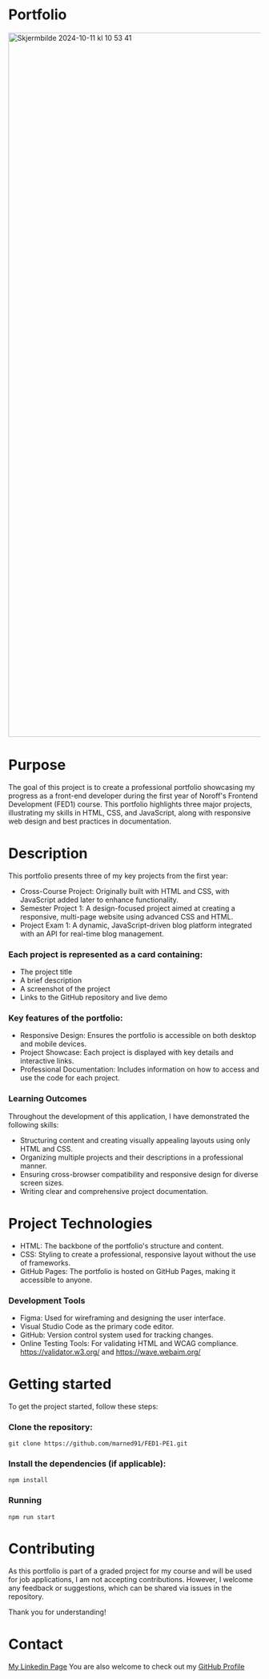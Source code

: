 # Portfolio
<img width="1408" alt="Skjermbilde 2024-10-11 kl  10 53 41" src="https://github.com/user-attachments/assets/e02436bd-3b95-4be4-8185-35130ab3feb9">

# Purpose
The goal of this project is to create a professional portfolio showcasing my progress as a front-end developer during the first year of Noroff's Frontend Development (FED1) course. This portfolio highlights three major projects, illustrating my skills in HTML, CSS, and JavaScript, along with responsive web design and best practices in documentation.

# Description
This portfolio presents three of my key projects from the first year:

- Cross-Course Project: Originally built with HTML and CSS, with JavaScript added later to enhance functionality.
- Semester Project 1: A design-focused project aimed at creating a responsive, multi-page website using advanced CSS and HTML.
- Project Exam 1: A dynamic, JavaScript-driven blog platform integrated with an API for real-time blog management.

### Each project is represented as a card containing:
- The project title
- A brief description
- A screenshot of the project
- Links to the GitHub repository and live demo

### Key features of the portfolio:
- Responsive Design: Ensures the portfolio is accessible on both desktop and mobile devices.
- Project Showcase: Each project is displayed with key details and interactive links.
- Professional Documentation: Includes information on how to access and use the code for each project.

### Learning Outcomes
Throughout the development of this application, I have demonstrated the following skills:

- Structuring content and creating visually appealing layouts using only HTML and CSS.
- Organizing multiple projects and their descriptions in a professional manner.
- Ensuring cross-browser compatibility and responsive design for diverse screen sizes.
- Writing clear and comprehensive project documentation.

# Project Technologies
- HTML: The backbone of the portfolio's structure and content.
- CSS: Styling to create a professional, responsive layout without the use of frameworks.
- GitHub Pages: The portfolio is hosted on GitHub Pages, making it accessible to anyone. 

### Development Tools
- Figma: Used for wireframing and designing the user interface.
- Visual Studio Code as the primary code editor.
- GitHub: Version control system used for tracking changes.
- Online Testing Tools: For validating HTML and WCAG compliance. https://validator.w3.org/ and https://wave.webaim.org/

# Getting started

To get the project started, follow these steps:

### Clone the repository:
```git clone https://github.com/marned91/FED1-PE1.git```

### Install the dependencies (if applicable):
```npm install```

### Running
```npm run start```

# Contributing
As this portfolio is part of a graded project for my course and will be used for job applications, I am not accepting contributions. However, I welcome any feedback or suggestions, which can be shared via issues in the repository.

Thank you for understanding!

# Contact
[My Linkedin Page](https://www.linkedin.com/in/marte-n-18aab5101/)
You are also welcome to check out my [GitHub Profile](https://github.com/marned91)

